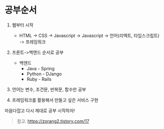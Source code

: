 # 공부순서

1. 웹부터 시작   
    - HTML -> CSS -> Javascript -> Javascript -> 언어(리액트, 타입스크립트) -> 프레임워크

2. 프론트->백엔드 순서로 공부
    - 백엔드
        - Java - Spring
        - Python - DJango
        - Ruby - Rails

3. 언어는 변수, 조건문, 반복문, 함수만 공부

4. 프레임워크를 활용해서 만들고 싶은 서비스 구현


마음다잡고 다시 제대로 공부 시작하자!

> 참고. https://zorang2.tistory.com/17